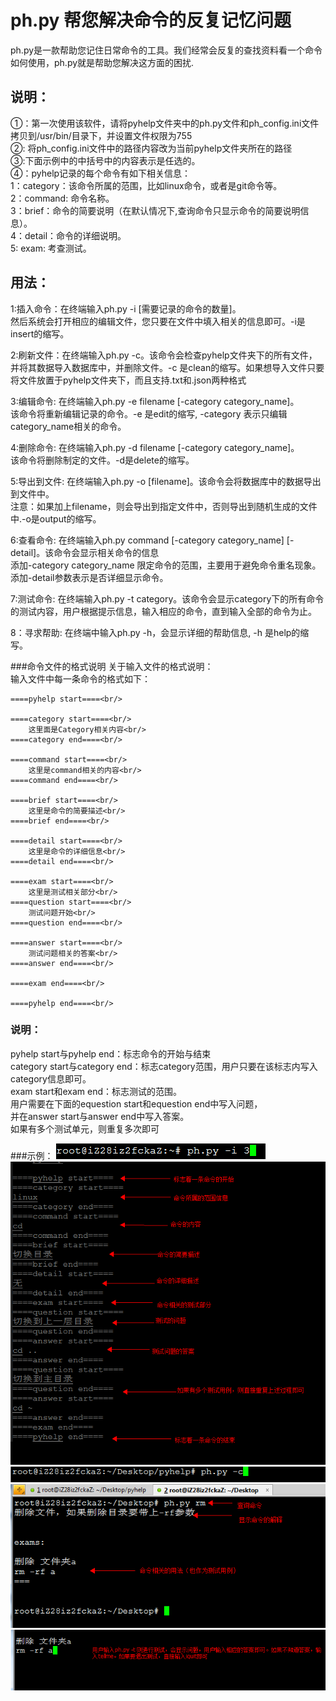 #   ph.py 帮您解决命令的反复记忆问题
ph.py是一款帮助您记住日常命令的工具。我们经常会反复的查找资料看一个命令如何使用，ph.py就是帮助您解决这方面的困扰.<br/>
##  说明：
①：第一次使用该软件，请将pyhelp文件夹中的ph.py文件和ph_config.ini文件拷贝到/usr/bin/目录下，并设置文件权限为755<br/>
②: 将ph_config.ini文件中的路径内容改为当前pyhelp文件夹所在的路径<br/>
③:下面示例中的中括号中的内容表示是任选的。<br/>
④：pyhelp记录的每个命令有如下相关信息：<br/>
    1：category：该命令所属的范围，比如linux命令，或者是git命令等。<br/>
    2：command: 命令名称。<br/>
    3：brief：命令的简要说明（在默认情况下,查询命令只显示命令的简要说明信息）。<br/>
    4：detail：命令的详细说明。<br/>
    5: exam: 考查测试。<br/>
##  用法：
1:插入命令：在终端输入ph.py -i [需要记录的命令的数量]。<br/>
然后系统会打开相应的编辑文件，您只要在文件中填入相关的信息即可。-i是insert的缩写。<br/>

2:刷新文件：在终端输入ph.py -c。该命令会检查pyhelp文件夹下的所有文件，<br/>
并将其数据导入数据库中，并删除文件。-c 是clean的缩写。如果想导入文件只要将文件放置于pyhelp文件夹下，而且支持.txt和.json两种格式<br/>

3:编辑命令: 在终端输入ph.py -e filename [-category category_name]。<br/>
该命令将重新编辑记录的命令。-e 是edit的缩写, -category 表示只编辑category_name相关的命令。<br/>

4:删除命令: 在终端输入ph.py -d filename [-category category_name]。<br/>
该命令将删除制定的文件。-d是delete的缩写。<br/>

5:导出到文件: 在终端输入ph.py -o [filename]。该命令会将数据库中的数据导出到文件中。<br/>
注意：如果加上filename，则会导出到指定文件中，否则导出到随机生成的文件中.-o是output的缩写。<br/>

6:查看命令: 在终端输入ph.py command [-category category_name] [-detail]。该命令会显示相关命令的信息<br/>
添加-category category_name 限定命令的范围，主要用于避免命令重名现象。<br/>
添加-detail参数表示是否详细显示命令。<br/>

7:测试命令: 在终端输入ph.py -t category。该命令会显示category下的所有命令的测试内容，用户根据提示信息，输入相应的命令，直到输入全部的命令为止。<br/>

8：寻求帮助: 在终端中输入ph.py -h，会显示详细的帮助信息, -h 是help的缩写。<br/>

###命令文件的格式说明
关于输入文件的格式说明：<br/>
输入文件中每一条命令的格式如下：<br/>

    ====pyhelp start====<br/>

    ====category start====<br/>
        这里面是Category相关内容<br/>
    ====category end====<br/>

    ====command start====<br/>
        这里是command相关的内容<br/>
    ====command end====<br/>

    ====brief start====<br/>
        这里是命令的简要描述<br/>
    ====brief end====<br/>

    ====detail start====<br/>
        这里是命令的详细信息<br/>
    ====detail end====<br/>
    
    ====exam start====<br/>
        这里是测试相关部分<br/>
    ====question start====<br/>
        测试问题开始<br/>
    ====question end====<br/>

    ====answer start====<br/>
        测试问题相关的答案<br/>
    ====answer end====<br/>

    ====exam end====<br/>

    ====pyhelp end====<br/>
    
###  说明：
pyhelp start与pyhelp end：标志命令的开始与结束<br/>
category start与category end：标志category范围，用户只要在该标志内写入category信息即可。<br/>
exam start和exam end：标志测试的范围。<br/>
用户需要在下面的equestion start和equestion end中写入问题，<br/>
并在answer start与answer end中写入答案。<br/>
如果有多个测试单元，则重复多次即可<br/>


###示例：
![生成命令文件](doc/1.png)<br/>
![命令文件的格式](doc/2.png)<br/>
![将命令文件写入数据库](doc/3.png)<br/>
![查看命令](doc/4.png)<br/>
![考查命令用例](doc/5.png)<br/>

